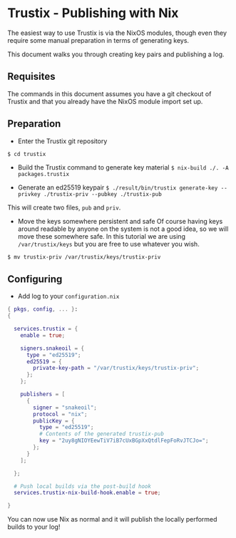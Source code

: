 # Trustix - Publishing with Nix

The easiest way to use Trustix is via the NixOS modules, though even they require some manual preparation in terms of generating keys.

This document walks you through creating key pairs and publishing a log.

## Requisites

The commands in this document assumes you have a git checkout of Trustix and that you already have the NixOS module import set up.

## Preparation

- Enter the Trustix git repository
``` sh
$ cd trustix
```

- Build the Trustix command to generate key material
`$ nix-build ./. -A packages.trustix`

- Generate an ed25519 keypair
`$ ./result/bin/trustix generate-key --privkey ./trustix-priv --pubkey ./trustix-pub`

This will create two files, `pub` and `priv`.

- Move the keys somewhere persistent and safe
Of course having keys around readable by anyone on the system is not a good idea, so we will move these somewhere safe.
In this tutorial we are using `/var/trustix/keys` but you are free to use whatever you wish.

`$ mv trustix-priv /var/trustix/keys/trustix-priv`

## Configuring

- Add log to your `configuration.nix`
``` nix
{ pkgs, config, ... }:
{

  services.trustix = {
    enable = true;

    signers.snakeoil = {
      type = "ed25519";
      ed25519 = {
        private-key-path = "/var/trustix/keys/trustix-priv";
      };
    };

    publishers = [
      {
        signer = "snakeoil";
        protocol = "nix";
        publicKey = {
          type = "ed25519";
          # Contents of the generated trustix-pub
          key = "2uy8gNIOYEewTiV7iB7cUxBGpXxQtdlFepFoRvJTCJo=";
        };
      }
    ];

  };

  # Push local builds via the post-build hook
  services.trustix-nix-build-hook.enable = true;

}
```

You can now use Nix as normal and it will publish the locally performed builds to your log!
